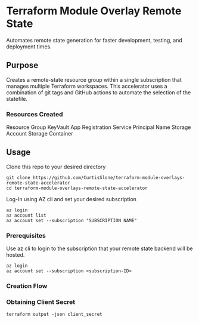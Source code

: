 # Terraform Module Overlay Remote State

Automates remote state generation for faster development, testing, and deployment times.

## Purpose

Creates a remote-state resource group within a single subscription that manages multiple Terraform workspaces. This accelerator uses a combination of git tags and GitHub actions to automate the selection of the statefile.

### Resources Created
Resource Group
KeyVault
App Registration
Service Principal Name
Storage Account
Storage Container

## Usage

Clone this repo to your desired directory

```
git clone https://github.com/CurtisSlone/terraform-module-overlays-remote-state-accelerator
cd terraform-module-overlays-remote-state-accelerator
```

Log-In using AZ cli and set your desired subscription
```
az login
az account list
az account set --subscription "SUBSCRIPTION NAME"
```


### Prerequisites

Use az cli to login to the subscription that your remote state backend will be hosted.

```
az login
az account set --subscription <subscription-ID>
```

### Creation Flow


### Obtaining Client Secret
```
terraform output -json client_secret
```